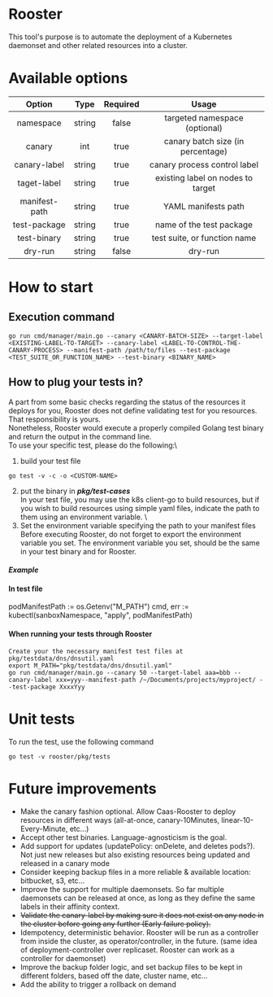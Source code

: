 # Rooster
This tool's purpose is to automate the deployment of a Kubernetes daemonset and other related resources into a cluster.

# Available options
Option        | Type     |Required  | Usage                         | 
:-----------: | :-------:|:--------:|:---------------------------------:|
namespace     | string   | false    | targeted namespace (optional)     |
canary        | int      | true     | canary batch size (in percentage) |
canary-label  | string   | true     | canary process control label      |
taget-label   | string   | true     | existing label on nodes to target |
manifest-path | string   | true     | YAML manifests path               |
test-package  | string   | true     | name of the test package          |
test-binary   | string   | true     | test suite, or function name      |
dry-run       | string   | false    | dry-run                           |

# How to start
## Execution command
```
go run cmd/manager/main.go --canary <CANARY-BATCH-SIZE> --target-label <EXISTING-LABEL-TO-TARGET> --canary-label <LABEL-TO-CONTROL-THE-CANARY-PROCESS> --manifest-path /path/to/files --test-package <TEST_SUITE_OR_FUNCTION_NAME> --test-binary <BINARY_NAME>
```

## How to plug your tests in?
A part from some basic checks regarding the status of the resources it deploys for you, Rooster does not define validating test for you resources. That responsibility is yours.\
Nonetheless, Rooster would execute a properly compiled Golang test binary and return the output in the command line.\
To use your specific test, please do the following:\
1. build your test file
```
go test -v -c -o <CUSTOM-NAME>
```
2. put the binary in ___pkg/test-cases___ \
In your test file, you may use the k8s client-go to build resources, but if you wish to build resources using simple yaml files,
indicate the path to them using an environment variable. \
3. Set the environment variable specifying the path to your manifest files \
Before executing Rooster, do not forget to export the environment variable you set. The environment variable you set, should be the same in your test binary and for Rooster.

#### ___Example___
#### In test file 
podManifestPath := os.Getenv("M_PATH")
cmd, err := kubectl(sanboxNamespace, "apply", podManifestPath)
#### When running your tests through Rooster
```
Create your the necessary manifest test files at pkg/testdata/dns/dnsutil.yaml
export M_PATH="pkg/testdata/dns/dnsutil.yaml"
go run cmd/manager/main.go --canary 50 --target-label aaa=bbb --canary-label xxx=yyy--manifest-path /~/Documents/projects/myproject/ --test-package XxxxYyy
```

# Unit tests
To run the test, use the following command
```
go test -v rooster/pkg/tests 
```

# Future improvements
* Make the canary fashion optional. Allow Caas-Rooster to deploy resources in different ways (all-at-once, canary-10Minutes, linear-10-Every-Minute, etc...)
* Accept other test binaries. Language-agnosticism is the goal.
* Add support for updates (updatePolicy: onDelete, and deletes pods?). Not just new releases but also existing resources being updated and released in a canary mode
* Consider keeping backup files in a more reliable & available location: bitbucket, s3, etc...
* Improve the support for multiple daemonsets. So far multiple daemonsets can be released at once, as long as they define the same labels in their affinity context.
* ~~Validate the canary-label by making sure it does not exist on any node in the cluster before going any further (Early failure policy).~~
* Idempotency, deterministic behavior. Rooster will be run as a controller from inside the cluster, as operator/controller, in the future. (same idea of deployment-controller over replicaset. Rooster can work as a controller for daemonset)
* Improve the backup folder logic, and set backup files to be kept in different folders, based off the date, cluster name, etc...
* Add the ability to trigger a rollback on demand